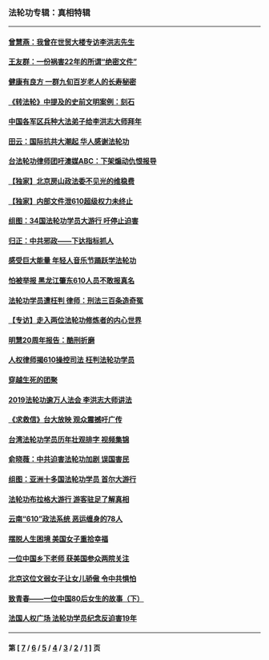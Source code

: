 ### 法轮功专辑：真相特辑
---
#### [曾慧燕：我曾在世贸大楼专访李洪志先生](../../pages/nf4389/n12898729.md?06080430) 
#### [王友群：一份祸害22年的所谓“绝密文件”](../../pages/nf4389/n12871750.md?06080430) 
#### [健康有良方 一群九旬百岁老人的长寿秘密](../../pages/nf4389/n12847475.md?06080430) 
#### [《转法轮》中提及的史前文明案例：刻石](../../pages/nf4389/n12758577.md?06080430) 
#### [中国各军区兵种大法弟子给李洪志大师拜年](../../pages/nf4389/n12750047.md?06080430) 
#### [田云：国际抗共大潮起 华人感谢法轮功](../../pages/nf4389/n12357708.md?06080430) 
#### [台法轮功律师团吁澳媒ABC：下架煽动仇恨报导](../../pages/nf4389/n12279917.md?06080430) 
#### [【独家】北京房山政法委不见光的维稳费](../../pages/nf4389/n12031979.md?06080430) 
#### [【独家】内部文件泄610超级权力未终止](../../pages/nf4389/n12023895.md?06080430) 
#### [组图：34国法轮功学员大游行 吁停止迫害](../../pages/nf4389/n11492658.md?06080430) 
#### [归正：中共邪政——下达指标抓人](../../pages/nf4389/n11474770.md?06080430) 
#### [感受巨大能量 年轻人音乐节踊跃学法轮功](../../pages/nf4389/n11441981.md?06080430) 
#### [怕被举报 黑龙江肇东610人员不敢报真名](../../pages/nf4389/n11436499.md?06080430) 
#### [法轮功学员遭枉判 律师：刑法三百条造奇冤](../../pages/nf4389/n11433943.md?06080430) 
#### [【专访】走入两位法轮功修炼者的内心世界](../../pages/nf4389/n11415623.md?06080430) 
#### [明慧20周年报告：酷刑折磨](../../pages/nf4389/n11387954.md?06080430) 
#### [人权律师揭610操控司法 枉判法轮功学员](../../pages/nf4389/n11313370.md?06080430) 
#### [穿越生死的团聚](../../pages/nf4389/n11258922.md?06080430) 
#### [2019法轮功逾万人法会 李洪志大师讲法](../../pages/nf4389/n11265303.md?06080430) 
#### [《求救信》台大放映 观众震撼吁广传](../../pages/nf4389/n10922251.md?06080430) 
#### [台湾法轮功学员历年壮观排字 视频集锦](../../pages/nf4389/n10878789.md?06080430) 
#### [俞晓薇：中共迫害法轮功加剧 误国害民](../../pages/nf4389/n10859260.md?06080430) 
#### [组图：亚洲十多国法轮功学员 首尔大游行](../../pages/nf4389/n10781149.md?06080430) 
#### [法轮功布拉格大游行 游客驻足了解真相](../../pages/nf4389/n10749360.md?06080430) 
#### [云南“610”政法系统 恶运缠身的78人](../../pages/nf4389/n10747534.md?06080430) 
#### [摆脱人生困境 美国女子重拾幸福](../../pages/nf4389/n10688678.md?06080430) 
#### [一位中国乡下老师 获美国参众两院关注](../../pages/nf4389/n10683927.md?06080430) 
#### [北京这位文弱女子让女儿骄傲 令中共惧怕](../../pages/nf4389/n10668341.md?06080430) 
#### [致青春——一位中国80后女生的故事（下）](../../pages/nf4389/n10642721.md?06080430) 
#### [法国人权广场 法轮功学员纪念反迫害19年](../../pages/nf4389/n10586601.md?06080430) 

---
#### 第 [ [7](./7.md?06080430) / [6](./6.md?06080430) / [5](./5.md?06080430) / [4](./4.md?06080430) / [3](./3.md?06080430) / [2](./2.md?06080430) / [1](./1.md?06080430) ] 页
